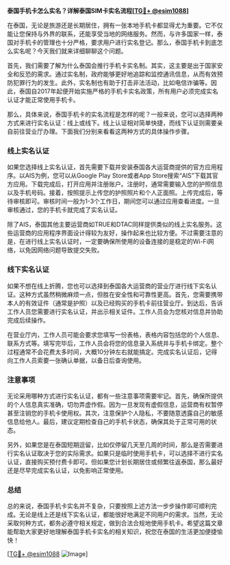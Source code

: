 **泰国手机卡怎么实名？详解泰国SIM卡实名流程[[TG💪+ @esim1088](https://t.me/s/esim1088)]**

在泰国，无论是旅游还是长期居住，拥有一张本地手机卡都显得尤为重要。它不仅能让您保持与外界的联系，还能享受当地的网络服务。然而，与许多国家一样，泰国对手机卡的管理也十分严格，要求用户进行实名登记。那么，泰国手机卡到底怎么实名呢？今天我们就来详细聊聊这个问题。

首先，我们需要了解为什么泰国会推行手机卡实名制。其实，这主要是出于国家安全和反恐的需求。通过实名制，政府能够更好地追踪和监控通讯信息，从而有效预防犯罪行为的发生。此外，实名制也有助于打击非法活动，比如电信诈骗等。因此，泰国自2017年起便开始实施严格的手机卡实名政策，所有用户必须完成实名认证才能正常使用手机卡。

那么，具体来说，泰国手机卡的实名流程是怎样的呢？一般来说，您可以选择两种方式来进行实名认证：线上或线下。线上认证相对简单快捷，而线下认证则需要亲自前往营业厅办理。下面我们分别来看看这两种方式的具体操作步骤。

### 线上实名认证

如果您选择线上实名认证，首先需要下载并安装泰国各大运营商提供的官方应用程序。以AIS为例，您可以从Google Play Store或者App Store搜索“AIS”下载其官方应用。下载完成后，打开应用并注册账户。注册时，通常需要输入您的护照信息以及手机号码。接着，按照提示上传您的护照照片和个人正面照。上传完成后，等待审核即可。审核时间一般为1-3个工作日，期间您可以通过应用查看进度。一旦审核通过，您的手机卡就完成了实名认证。

除了AIS，泰国其他主要运营商如TRUE和DTAC同样提供类似的线上实名服务。这些运营商的应用程序界面设计得较为友好，操作起来也比较方便。不过需要注意的是，在进行线上实名认证时，一定要确保所使用的设备连接的是稳定的Wi-Fi网络，以免因网络问题导致提交失败。

### 线下实名认证

如果不想在线上折腾，您也可以选择到泰国各大运营商的营业厅进行线下实名认证。这种方式虽然稍微麻烦一点，但胜在安全性和可靠性更高。首先，您需要携带本人的有效证件（通常是护照）以及已经购买的手机卡前往营业厅。到达后，告诉工作人员您需要进行实名认证，并出示相关证件。工作人员会为您核对信息并协助完成后续操作。

在营业厅内，工作人员可能会要求您填写一份表格，表格内容包括您的个人信息、联系方式等。填写完毕后，工作人员会将您的信息录入系统并与手机卡绑定。整个过程通常不会花费太多时间，大概10分钟左右就能搞定。完成实名认证后，记得向工作人员索要一张确认单据，以备日后查询使用。

### 注意事项

无论采用哪种方式进行实名认证，都有一些注意事项需要牢记。首先，确保所提供的个人信息真实准确，切勿弄虚作假。因为一旦发现有虚假信息，运营商有权暂停甚至注销您的手机卡使用权。其次，注意保护个人隐私，不要随意透露自己的敏感信息给他人。最后，建议定期检查自己的手机卡状态，确保其处于正常可用的状态。

另外，如果您是在泰国短期逗留，比如仅停留几天至几周的时间，那么是否需要进行实名认证取决于您的实际需求。如果只是临时使用手机卡，可以选择不进行实名认证，直接购买预付费卡即可。但如果您计划长期居住或频繁往返泰国，那么最好还是尽早完成实名认证，以免影响正常使用。

### 总结

总的来说，泰国手机卡实名并不复杂，只要按照上述方法一步步操作即可顺利完成。无论是线上还是线下实名认证，都能很好地满足不同用户的需求。当然，无论采取何种方式，都务必遵守相关规定，做到合法合规地使用手机卡。希望这篇文章能帮助大家更好地理解泰国手机卡实名的相关知识，祝您在泰国的生活更加便捷愉快！

[[TG💪+ @esim1088](https://t.me/s/esim1088) ![Image](https://i.postimg.cc/4NQfJmqS/Snipaste-2025-05-13-00-14-12.png)]